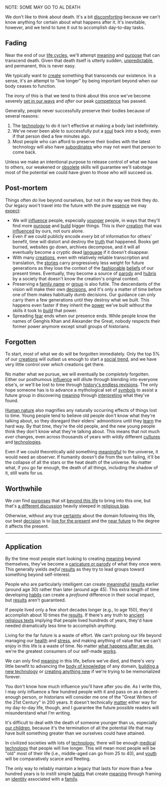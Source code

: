 
NOTE: SOME MAY GO TO AL DEATH

We don't like to think about death. It's a bit [discomforting](mind-feelings-fear.md) because we can't know anything for certain about what happens after it. It's inevitable, however, and we tend to tune it out to accomplish day-to-day tasks.

## Fading

Near the end of our [life cycles](maturity.md), we'll attempt [meaning](meaning.md) and [purpose](purpose.md) that can transcend death. Given that death itself is utterly sudden, [unpredictable](imagination.md), and permanent, this is never easy.

We typically want to [create](creations.md) something that transcends our existence. In a sense, it's an attempt to "live longer" by being important beyond when our body ceases to function.

The irony of this is that we tend to think about this once we've become severely [set in our ways](habits.md) and *after* our peak [competence](purpose.md) has passed.

Generally, people never successfully preserve their bodies because of several reasons:

1. The [technology](technology.md) to do it isn't effective at making a body last indefinitely.
2. We've never been able to successfully put a [soul](humanity.md) back *into* a body, even if that person died a few minutes ago.
3. Most people who can afford to preserve their bodies with the latest technology will also have [subordinates](groups-large.md) who may not want that person to come back.

Unless we make an intentional purpose to release control of what we have to others, our weakened or [obsolete](trends.md) skills will guarantee we'll sabotage most of the potential we could have given to those who will succeed us.

## Post-mortem

Things often *do* live beyond ourselves, but not in the way we think they do. Our legacy won't travel into the future with the pure [essence](humanity.md) we may [expect](imagination.md):

- We will [influence](influence.md) people, especially [younger](maturity.md) people, in ways that they'll find more [purpose](purpose.md) and [build](creations.md) bigger things. This is *their* [creation](creations.md) that was [influenced](influence.md) by ours, not ours alone.
- Even if we could publicly encode *every* bit of information for others' benefit, time will distort and destroy the [truth](reality.md) that happened. Books get burned, websites go down, archives decompose, and it will all eventually become a cryptic dead [language](language.md) if it doesn't disappear.
- With many [creations](creations.md), even with relatively reliable transcription and translation, the [stories](stories.md) carry progressively less weight for future generations as they lose the context of the [fashionable](trends.md) [beliefs](understanding-certainty.md) of our present times. Eventually, they become a source of [parody](humor.md) and [hubris](morality.md) by a society that doesn't know the creation's original context.
- Preserving a [family name](people-family.md) or [group](groups-small.md) is also futile. The descendants of the vision will make their own [decisions](decisions.md), and it's only a matter of time before one of them makes habitually dumb decisions. Our guidance can only carry them a few generations until they destroy what we built. This happens even faster if they inherit the [power](power.md) we've built without the skills it took to *[build](success-1_why.md)* that power.
- Spreading [fear](mind-feelings-fear.md) ends when our presence ends. While people know the names of Genghis Khan and Alexander the Great, nobody respects their former power anymore except small groups of historians.

## Forgotten

To start, most of what we do will be forgotten immediately. Only the top 5% of our [creations](creations.md) will outlast us enough to start a [social trend](trends.md), and we have very little control over *which* creations get there.

No matter what we pursue, we will eventually be *completely* forgotten. Either our posthumous [influence](influence.md) will dilute through blending into everyone else's, or we'll be lost to time through [history's endless revisions](stories-storytellers.md). The only hope someone has is to advance a mythological set of [symbols](symbols.md) to assist a future group in discovering [meaning](meaning.md) through [interpreting](image.md) what they've found.

[Human nature](humanity.md) also magnifies any naturally occurring effects of things lost to time. Young people tend to believe old people don't know what they're talking about, so they disregard their elders' admonitions until they [learn](education.md) the hard way. By that time, *they're* the old people, and the new young people think they don't know what they're talking about. This means that not much *ever* changes, even across thousands of years with wildly different [cultures](culture.md) and [technologies](technology.md).

Even if we could theoretically add something [meaningful](meaning.md) to the universe, it would need an observer. If humanity doesn't die from the sun failing, it'll be the collapse of all the stars or the heat death of the universe. No matter what, if you go far enough, the death of all things, including the shadow of it, still waits for us.

## Worthwhile

We *can* find [purposes](purpose.md) that sit [beyond this life](religion.md) to bring into this one, but that's [a different discussion](jesus-gospel.md) heavily steeped in [religious bias](religion.md).

Otherwise, without any true [certainty](understanding-certainty.md) about the domain following this life, our best [decision](decisions.md) is to [live for the present](mind-feelings-happiness-stress.md) and the [near future](imagination.md) to the degree it affects the present.

* * * * *

## Application

By the time most people start looking to creating [meaning](meaning.md) beyond themselves, they've become a [caricature or parody](humor.md) of what they once were. This generally yields *awful* [results](results.md) as they try to lead groups toward something beyond self-interest.

People who are particularly intelligent can create [meaningful](meaning.md) [results](results.md) earlier (around age 30) rather than later (around age 45). This extra length of time developing [habits](habits.md) can create a *profound* difference in their social impact, but [results](results.md) aren't guaranteed.

If people lived only a few short decades longer (e.g., to age 150), they'd accomplish about 10 times the [results](results.md). If there's any truth to [ancient religious texts](religion.md) implying that people lived hundreds of years, they'd have needed dramatically less time to accomplish *anything*.

Living for the far future is a waste of effort. We can't prolong our life beyond managing our [health](body-4_health.md) and [stress](mind-feelings-happiness-stress.md), and making anything of value that we can't enjoy in this life is a waste of time. No matter [what happens after we die](religion.md), we're the greatest consumers of our self-made [works](creations.md).

We can only find [meaning](meaning.md) in this life, before we've died, and there's very little benefit to advancing the [body of knowledge](understanding.md) of any domain, [building a new technology](technology.md) or [creating anything new](creations.md) if we're trying to be memorialized forever.

You don't know how much influence you'll have after you die. As I write this, I may only influence a few hundred people with it and pass on as a decent-enough person, or historians will consider me one of the "Great Writers of the 21st Century" in 200 years. It doesn't technically [matter](meaning.md) either way for my day-to-day life, though, and I guarantee the future possible readers will misunderstand what I'm writing.

It's difficult to deal with the death of someone younger than us, especially [our children](people-family.md), because it's the termination of all the potential life that may have built something greater than we ourselves could have attained.

In civilized societies with lots of [technology](technology.md), there will be enough [medical technology](body-4_health.md) that people will live longer. This will mean most people will be "old" most of their life (i.e., middle-aged can go from 25 to 40), and [youth](maturity.md) will be comparatively scarce and fleeting.

The only way to reliably maintain a legacy that lasts for more than a few hundred years is to instill simple [habits](habits.md) that create [meaning](meaning.md) through framing an [identity](identity.md) associated with a [family](people-family.md).
